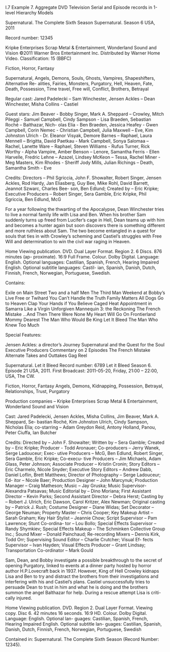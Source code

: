 I.7 Example 7. Aggregate DVD Television Serial
and Episode records in 1-level Hierarchy Models

Supernatural. The Complete Sixth Season
Supernatural. Season 6
USA, 2011

Record number: 12345

Kripke Enterprises Scrap Metal & Entertainment, Wonderland Sound and Vision
©2011 Warner Bros Entertainment Inc.
Distributed by Warner Home Video.
Classification: 15 (BBFC)

Fiction, Horror, Fantasy

Supernatural, Angels, Demons, Souls, Ghosts, Vampires, Shapeshifters, Alternative Re-
alities, Fairies, Monsters, Purgatory, Hell, Heaven, Fate, Death, Possession, Time travel,
Free will, Conflict, Brothers, Betrayal

Regular  cast:  Jared  Padelecki  –  Sam  Winchester,  Jensen  Ackles  –  Dean  Winchester,
Misha Collins - Castiel

Guest stars: Jim Beaver - Bobby Singer, Mark A. Sheppard – Crowley, Mitch Pileggi -
Samuel Campbell, Cindy Sampson - Lisa Braeden, Sebastian Roché – Balthazar, Nich-
olas  Elia  -  Ben  Braeden,  Jessica  Heafey  -  Gwen  Campbell,  Corin  Nemec  -  Christian
Campbell, Julia Maxwell – Eve, Kim Johnston Ulrich - Dr. Eleanor Visyak, Demore Barnes
– Raphael, Laura Mennell – Brigitta, David Paetkau - Mark Campbell, Sonya Salomaa
– Rachel, Lanette Ware – Raphael, Steven Williams - Rufus Turner, Rick Worthy - Alpha
Vampire,  Amber  Benson  –  Lenore,  Samantha  Ferris  -  Ellen  Harvelle,  Fredric  Lehne  –
Azazel, Lindsey McKeon – Tessa, Rachel Miner - Meg Masters, Kim Rhodes - Sheriff Jody
Mills, Julian Richings – Death, Samantha Smith - Eve

Credits: Directors – Phil Sgriccia, John F. Showalter, Robert Singer, Jensen Ackles, Rod
Hardy, Jan Eliasberg, Guy Bee, Mike Rohl, David Barrett, Jeannot Szwarc, Charles Bee-
son,  Ben  Edlund;  Created  by  –  Eric  Kripke;  Executive  Producers  –  Robert  Singer,  Sera
Gamble, Eric Kripke, Phil Sgriccia, Ben Edlund, McG

For  a  year  following  the  thwarting  of  the  Apocalypse,  Dean  Winchester  tries  to  live  a
normal family life with Lisa and Ben. When his brother Sam suddenly turns up freed from
Lucifer’s cage in Hell, Dean teams up with him and becomes a hunter again but soon
discovers there is something different and more ruthless about Sam. The two become
entangled in a quest for souls that ties in with Crowley’s scheming and Castiel’s struggles
with Free Will and determination to win the civil war raging in Heaven.

Home Viewing publication. DVD. Dual Layer Format. Region 2. 6 Discs. 876 minutes (ap-
proximate). 16:9 Full Frame. Colour. Dolby Digital. Language: English. Optional languages:
Castilian, Spanish, French, Hearing Impaired English. Optional subtitle languages: Castil-
ian, Spanish, Danish, Dutch, Finnish, French, Norwegian, Portuguese, Swedish.



Contains:

Exile on Main Street
Two and a half Men
The Third Man
Weekend at Bobby’s
Live Free or Twihard
You Can’t Handle the Truth
Family Matters
All Dogs Go to Heaven
Clap Your Hands if You Believe
Caged Heat
Appointment in Samarra
Like a Virgin
Unforgiven
Mannequin 3: the Reckoning
The French Mistake
…And Then There Were None
My Heart Will Go On
Frontierland
Mommy Dearest
The Man Who Would Be King
Let It Bleed
The Man Who Knew Too Much

Special Features:

Jensen Ackles: a director’s Journey
Supernatural and the Quest for the Soul
Executive Producers Commentary on 2 Episodes
The French Mistake Alternate Takes and Outtakes
Gag Reel




Supernatural. Let it Bleed                          Record number: 6789
Let it Bleed
Season 6. Episode 21
USA, 2011. First Broadcast: 2011-05-20, Friday, 21:00 – 22:00, USA, The CW.

Fiction, Horror, Fantasy
Angels, Demons, Kidnapping, Possession, Betrayal, Relationships, Trust, Purgatory

Production companies – Kripke Enterprises Scrap Metal & Entertainment, Wonderland
Sound and Vision

Cast: Jared Padelecki, Jensen Ackles, Misha Collins, Jim Beaver, Mark A. Sheppard, Se-
bastian Roché, Kim Johnston Ulrich, Cindy Sampson, Nicholas Elia; co-starring – Adam
Greydon Reid, Antony Holland, Panou, Peter Ciuffa, Ian Butcher

Credits: Directed by – John F. Showalter; Written by – Sera Gamble; Created by – Eric
Kripke; Producer - Todd Aronauer; Co-producers – Jerry Wanek, Serge Ladouceur; Exec-
utive Producers – McG, Ben Edlund, Robert Singer, Sera Gamble, Eric Kripke; Co-execu-
tive Producers – Jim Michaels, Adam Glass, Peter Johnson; Associate Producer – Kristin
Cronin; Story Editors – Eric Charmelo, Nicole Snyder; Executive Story Editors – Andrew
Dabb, Daniel Loflin, Brett Matthews; Director of Photography – Serge Ladouceur; Ed-
itor – Nicole Baer; Production Designer – John Marcynuk; Production Manager – Craig
Matheson; Music – Jay Gruska; Music Supervisor- Alexandra Patsavas; Music Editorial
by – Dino Moriana; First Assistant Director – Kevin Parks; Second Assistant Director –
Debra Herst; Casting by – Robert J. Ulrich, Eric Dawson, Carol Kritzer, Alex Newman;
Original casting by – Patrick J. Rush; Costume Designer – Diane Widas; Set Decorator
– George Neuman; Property Master – Chris Cooper; Key Makeup Artist – Sarah Graham;
Key Hair Stylist – Jeannie Chow; Script Supervisor – Pam Lawrence; Stunt Co-ordina-
tor – Lou Bollo; Special Effects Supervisor – Randy Shymkiev; Special Effects Makeup
– The Schminken Collective Group Inc.; Sound Mixer – Donald Painchaud; Re-recording
Mixers – Dennis Kirk, Todd Orr; Supervising Sound Editor – Charlie Crutcher; Visual Ef-
fects Supervisor – Ivan Hayden; Visual Effects Producer – Grant Lindsay; Transportation
Co-ordinator – Mark Gould

Sam, Dean, and Bobby investigate a possible breakthrough to the secret of opening
Purgatory,  linked  to  events  at  a  dinner  party  hosted  by  horror  author  H.P.Lovecraft
back in 1937. However, King of Hell Crowley kidnaps Lisa and Ben to try and distract the
brothers from their investigations and interfering with his and Castiel’s plans. Castiel
unsuccessfully  tries  to  persuade  Dean  to  trust  in  him  and  what  he  is  doing  and  the
brothers summon the angel Balthazar for help. During a rescue attempt Lisa is criti-
cally injured.

Home Viewing publication. DVD. Region 2. Dual Layer Format. Viewing copy. Disc 6. 42
minutes 16 seconds. 16:9 HD. Colour. Dolby Digital. Language: English. Optional lan-
guages:  Castilian,  Spanish,  French,  Hearing  Impaired  English.  Optional  subtitle  lan-
guages:  Castilian,  Spanish,  Danish,  Dutch,  Finnish,  French,  Norwegian,  Portuguese,
Swedish

Contained in: Supernatural. The Complete Sixth Season (Record Number: 12345).


